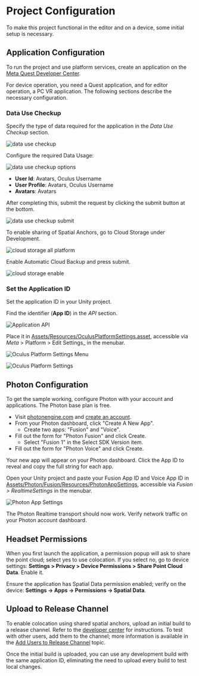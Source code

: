 # Project Configuration

To make this project functional in the editor and on a device, some initial setup is necessary.

## Application Configuration

To run the project and use platform services, create an application on the [Meta Quest Developer Center](https://developers.meta.com/horizon/).

For device operation, you need a Quest application, and for editor operation, a PC VR application. The following sections describe the necessary configuration.

### Data Use Checkup

Specify the type of data required for the application in the _Data Use Checkup_ section.

![data use checkup](./Media/dashboard/datausecheckup.png "Data use Checkup")

Configure the required Data Usage:

![data use checkup options](./Media/dashboard/datausecheckup_options.png "Data use Checkup options")

- **User Id**: Avatars, Oculus Username
- **User Profile**: Avatars, Oculus Username
- **Avatars**: Avatars

After completing this, submit the request by clicking the submit button at the bottom.

![data use checkup submit](./Media/dashboard/datausecheckup_submit.png "Data use Checkup submit")

To enable sharing of Spatial Anchors, go to Cloud Storage under Development.

![cloud storage all platform](./Media/dashboard/cloudstorage_allplatform.png "Cloud Storage all platform")

Enable Automatic Cloud Backup and press submit.

![cloud storage enable](./Media/dashboard/cloudstorage_enable.png "Cloud Storage enable")

### Set the Application ID

Set the application ID in your Unity project.

Find the identifier (__App ID__) in the _API_ section.

![Application API](./Media/dashboard/dashboard_api.png "Application API")

Place it in [Assets/Resources/OculusPlatformSettings.asset](../Assets/Resources/OculusPlatformSettings.asset), accessible via _Meta_ > Platform > Edit Settings_ in the menubar.

![Oculus Platform Settings Menu](./Media/editor/oculusplatformsettings_menu.png "Oculus Platform Settings Menu")

![Oculus Platform Settings](./Media/editor/oculusplatformsettings.png "Oculus Platform Settings")

## Photon Configuration

To get the sample working, configure Photon with your account and applications. The Photon base plan is free.

- Visit [photonengine.com](https://www.photonengine.com) and [create an account](https://doc.photonengine.com/realtime/current/getting-started/obtain-your-app-id).
- From your Photon dashboard, click "Create A New App".
    - Create two apps: "Fusion" and "Voice".
- Fill out the form for "Photon Fusion" and click Create.
    - Select "Fusion 1" in the Select SDK Version item.
- Fill out the form for "Photon Voice" and click Create.

Your new app will appear on your Photon dashboard. Click the App ID to reveal and copy the full string for each app.

Open your Unity project and paste your Fusion App ID and Voice App ID in [Assets/Photon/Fusion/Resources/PhotonAppSettings](../Assets/Photon/Fusion/Resources/PhotonAppSettings.asset), accessible via _Fusion > RealtimeSettings_ in the menubar.

![Photon App Settings](./Media/editor/photonappsettings.png "Photon App Settings")

The Photon Realtime transport should now work. Verify network traffic on your Photon account dashboard.

## Headset Permissions

When you first launch the application, a permission popup will ask to share the point cloud; select yes to use colocation. If you select no, go to device settings: **Settings > Privacy > Device Permissions > Share Point Cloud Data**. Enable it.

Ensure the application has Spatial Data permission enabled; verify on the device: **Settings -> Apps -> Permissions -> Spatial Data**.

## Upload to Release Channel

To enable colocation using shared spatial anchors, upload an initial build to a release channel. Refer to the [developer center](https://developers.meta.com/horizon/resources/publish-release-channels-upload/) for instructions. To test with other users, add them to the channel; more information is available in the [Add Users to Release Channel](https://developers.meta.com/horizon/resources/publish-release-channels-add-users/) topic.

Once the initial build is uploaded, you can use any development build with the same application ID, eliminating the need to upload every build to test local changes.
